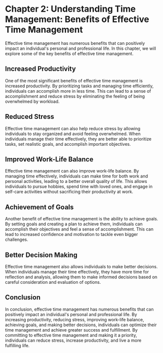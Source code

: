 Chapter 2: Understanding Time Management: Benefits of Effective Time Management
===============================================================================

Effective time management has numerous benefits that can positively impact an individual's personal and professional life. In this chapter, we will explore some of the key benefits of effective time management.

Increased Productivity
----------------------

One of the most significant benefits of effective time management is increased productivity. By prioritizing tasks and managing time efficiently, individuals can accomplish more in less time. This can lead to a sense of accomplishment and reduce stress by eliminating the feeling of being overwhelmed by workload.

Reduced Stress
--------------

Effective time management can also help reduce stress by allowing individuals to stay organized and avoid feeling overwhelmed. When individuals manage their time effectively, they are better able to prioritize tasks, set realistic goals, and accomplish important objectives.

Improved Work-Life Balance
--------------------------

Effective time management can also improve work-life balance. By managing time effectively, individuals can make time for both work and personal activities, leading to a better overall quality of life. This allows individuals to pursue hobbies, spend time with loved ones, and engage in self-care activities without sacrificing their productivity at work.

Achievement of Goals
--------------------

Another benefit of effective time management is the ability to achieve goals. By setting goals and creating a plan to achieve them, individuals can accomplish their objectives and feel a sense of accomplishment. This can lead to increased confidence and motivation to tackle even bigger challenges.

Better Decision Making
----------------------

Effective time management also allows individuals to make better decisions. When individuals manage their time effectively, they have more time for reflection and analysis, allowing them to make informed decisions based on careful consideration and evaluation of options.

Conclusion
----------

In conclusion, effective time management has numerous benefits that can positively impact an individual's personal and professional life. By increasing productivity, reducing stress, improving work-life balance, achieving goals, and making better decisions, individuals can optimize their time management and achieve greater success and fulfillment. By committing to effective time management and making it a priority, individuals can reduce stress, increase productivity, and live a more fulfilling life.


